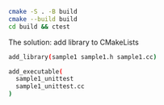 

```bash
cmake -S . -B build
cmake --build build
cd build && ctest
```


The solution: add library to CMakeLists
```bash
add_library(sample1 sample1.h sample1.cc)

add_executable(
  sample1_unittest
  sample1_unittest.cc
)
```